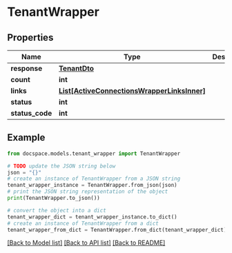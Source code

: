 # TenantWrapper


## Properties

Name | Type | Description | Notes
------------ | ------------- | ------------- | -------------
**response** | [**TenantDto**](TenantDto.md) |  | [optional] 
**count** | **int** |  | [optional] 
**links** | [**List[ActiveConnectionsWrapperLinksInner]**](ActiveConnectionsWrapperLinksInner.md) |  | [optional] 
**status** | **int** |  | [optional] 
**status_code** | **int** |  | [optional] 

## Example

```python
from docspace.models.tenant_wrapper import TenantWrapper

# TODO update the JSON string below
json = "{}"
# create an instance of TenantWrapper from a JSON string
tenant_wrapper_instance = TenantWrapper.from_json(json)
# print the JSON string representation of the object
print(TenantWrapper.to_json())

# convert the object into a dict
tenant_wrapper_dict = tenant_wrapper_instance.to_dict()
# create an instance of TenantWrapper from a dict
tenant_wrapper_from_dict = TenantWrapper.from_dict(tenant_wrapper_dict)
```
[[Back to Model list]](../README.md#documentation-for-models) [[Back to API list]](../README.md#documentation-for-api-endpoints) [[Back to README]](../README.md)


